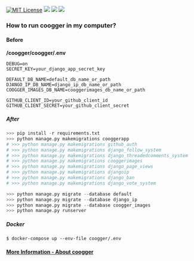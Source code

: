 [![MIT License](https://img.shields.io/github/license/coogger/coogger.svg?style=for-the-badge)](https://github.com/coogger/coogger/blob/super-coogger/LICENSE.txt) [![](https://img.shields.io/github/release/coogger/coogger.svg?style=for-the-badge)](https://github.com/coogger/coogger/releases) ![](https://img.shields.io/github/last-commit/coogger/coogger.svg?style=for-the-badge) [![](https://img.shields.io/discord/465599004865200129.svg?label=Discord&style=for-the-badge)](https://discord.gg/avmdZJa)

### How to run coogger in my computer?

#### Before
**/coogger/coogger/.env**

```
DEBUG=on
SECRET_KEY=your_django_app_secret_key

DEFAULT_DB_NAME=default_db_name_or_path
DJANGO_IP_DB_NAME=django_ip_db_name_or_path
COOGGER_IMAGES_DB_NAME=cooggerimages_db_name_or_path

GITHUB_CLIENT_ID=your_github_client_id
GITHUB_CLIENT_SECRET=your_github_client_secret
```

##### After

```python
>>> pip install -r requirements.txt
>>> python manage.py makemigrations cooggerapp
# >>> python manage.py makemigrations github_auth
# >>> python manage.py makemigrations django_follow_system
# >>> python manage.py makemigrations django_threadedcomments_system
# >>> python manage.py makemigrations cooggerimages
# >>> python manage.py makemigrations django_page_views
# >>> python manage.py makemigrations djangoip
# >>> python manage.py makemigrations django_ban
# >>> python manage.py makemigrations django_vote_system

>>> python manage.py migrate --database default
>>> python manage.py migrate --database django_ip
>>> python manage.py migrate --database coogger_images
>>> python manage.py runserver
```

##### Docker
```
$ docker-compose up --env-file coogger/.env
```

#### [More Information - About coogger](https://www.coogger.com/about/@coogger)
